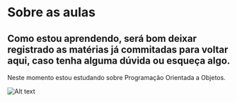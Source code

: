 # Sobre as aulas
## Como estou aprendendo, será bom deixar registrado as matérias já commitadas para voltar aqui, caso tenha alguma dúvida ou esqueça algo.

Neste momento estou estudando sobre Programação Orientada a Objetos.

![Alt text](../../../Downloads/TryCath.png)